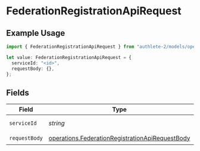 # FederationRegistrationApiRequest

## Example Usage

```typescript
import { FederationRegistrationApiRequest } from "authlete-2/models/operations";

let value: FederationRegistrationApiRequest = {
  serviceId: "<id>",
  requestBody: {},
};
```

## Fields

| Field                                                                                                              | Type                                                                                                               | Required                                                                                                           | Description                                                                                                        |
| ------------------------------------------------------------------------------------------------------------------ | ------------------------------------------------------------------------------------------------------------------ | ------------------------------------------------------------------------------------------------------------------ | ------------------------------------------------------------------------------------------------------------------ |
| `serviceId`                                                                                                        | *string*                                                                                                           | :heavy_check_mark:                                                                                                 | A service ID.                                                                                                      |
| `requestBody`                                                                                                      | [operations.FederationRegistrationApiRequestBody](../../models/operations/federationregistrationapirequestbody.md) | :heavy_check_mark:                                                                                                 | N/A                                                                                                                |